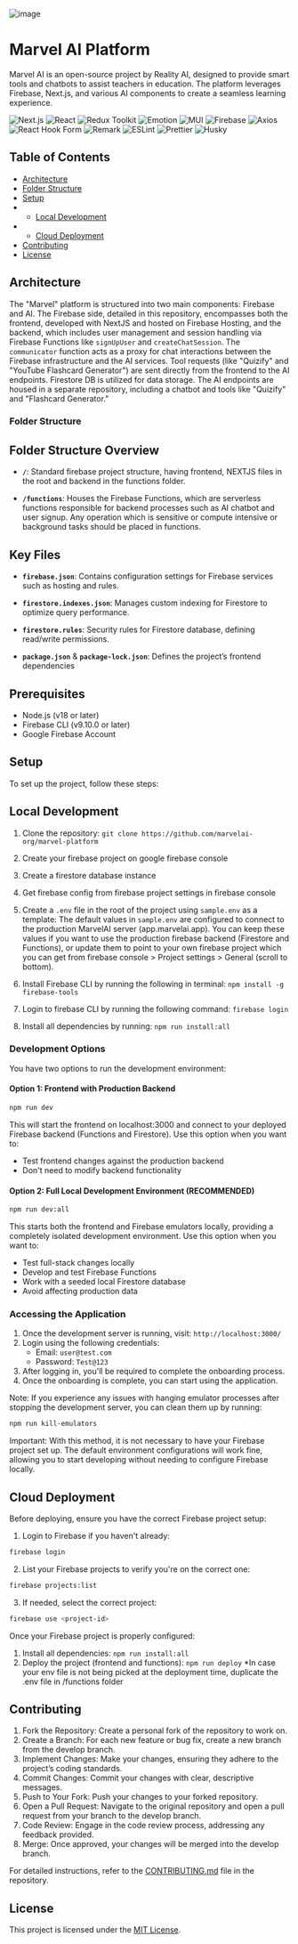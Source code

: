 ![image](https://github.com/user-attachments/assets/04e5f5a4-9ba7-4887-a158-bca181f7391c)


# Marvel AI Platform
Marvel AI is an open-source project by Reality AI, designed to provide smart tools and chatbots to assist teachers in education. The platform leverages Firebase, Next.js, and various AI components to create a seamless learning experience.

![Next.js](https://img.shields.io/badge/Next.js-12.3.0-blue)
![React](https://img.shields.io/badge/React-18.2.0-blue)
![Redux Toolkit](https://img.shields.io/badge/Redux%20Toolkit-%5E1.9.5-purple)
![Emotion](https://img.shields.io/badge/Emotion-%5E11.11.0-pink)
![MUI](https://img.shields.io/badge/MUI-%5E5.13.0-blue)
![Firebase](https://img.shields.io/badge/Firebase-%5E9.22.0-orange)
![Axios](https://img.shields.io/badge/Axios-%5E1.4.0-brightgreen)
![React Hook Form](https://img.shields.io/badge/React%20Hook%20Form-%5E7.43.9-lightgrey)
![Remark](https://img.shields.io/badge/Remark-%5E15.0.1-yellow)
![ESLint](https://img.shields.io/badge/ESLint-%5E8.40.0-blue)
![Prettier](https://img.shields.io/badge/Prettier-%5E2.8.8-ff69b4)
![Husky](https://img.shields.io/badge/Husky-%5E9.0.11-yellow)

## Table of Contents

- [Architecture](#Architecture)
- [Folder Structure](#folder-structure)
- [Setup](#Setup)
- - [Local Development](#local-development)
- - [Cloud Deployment](#cloud-deployment)
- [Contributing](#Contributing)
- [License](#license)

## Architecture
The "Marvel" platform is structured into two main components: Firebase and AI. The Firebase side, detailed in this repository, encompasses both the frontend, developed with NextJS and hosted on Firebase Hosting, and the backend, which includes user management and session handling via Firebase Functions like `signUpUser` and `createChatSession`. The `communicator` function acts as a proxy for chat interactions between the Firebase infrastructure and the AI services. Tool requests (like "Quizify" and "YouTube Flashcard Generator") are sent directly from the frontend to the AI endpoints. Firestore DB is utilized for data storage. The AI endpoints are housed in a separate repository, including a chatbot and tools like "Quizify" and "Flashcard Generator."


### Folder Structure
## Folder Structure Overview

- **`/`**:
  Standard firebase project structure, having frontend, NEXTJS files in the root and backend in the functions folder.

- **`/functions`**:
  Houses the Firebase Functions, which are serverless functions responsible for backend processes such as AI chatbot and user signup. Any operation which is sensitive or compute intensive or background tasks should be placed in functions.

## Key Files
- **`firebase.json`**:
  Contains configuration settings for Firebase services such as hosting and rules.

- **`firestore.indexes.json`**:
  Manages custom indexing for Firestore to optimize query performance.

- **`firestore.rules`**:
  Security rules for Firestore database, defining read/write permissions.

- **`package.json`** & **`package-lock.json`**:
  Defines the project’s frontend dependencies

## Prerequisites
- Node.js (v18 or later)
- Firebase CLI (v9.10.0 or later)
- Google Firebase Account

## Setup
To set up the project, follow these steps:

## Local Development
1. Clone the repository: `git clone https://github.com/marvelai-org/marvel-platform`
2. Create your firebase project on google firebase console
3. Create a firestore database instance
4. Get firebase config from firebase project settings in firebase console
5. Create a `.env` file in the root of the project using `sample.env` as a template:
   The default values in `sample.env` are configured to connect to the production MarvelAI server (app.marvelai.app). You can keep these values if you want to use the production firebase backend (Firestore and Functions), or update them to point to your own firebase project which you can get from firebase console > Project settings > General (scroll to bottom).

6. Install Firebase CLI by running the following in terminal: `npm install -g firebase-tools`
7. Login to firebase CLI by running the following command: `firebase login`
8. Install all dependencies by running: `npm run install:all`

### Development Options
You have two options to run the development environment:

#### Option 1: Frontend with Production Backend
```bash
npm run dev
```
This will start the frontend on localhost:3000 and connect to your deployed Firebase backend (Functions and Firestore). Use this option when you want to:
- Test frontend changes against the production backend
- Don't need to modify backend functionality

#### Option 2: Full Local Development Environment (RECOMMENDED)
```bash
npm run dev:all
```
This starts both the frontend and Firebase emulators locally, providing a completely isolated development environment. Use this option when you want to:
- Test full-stack changes locally
- Develop and test Firebase Functions
- Work with a seeded local Firestore database
- Avoid affecting production data

### Accessing the Application
1. Once the development server is running, visit: `http://localhost:3000/`
2. Login using the following credentials:
   - Email: `user@test.com`
   - Password: `Test@123`
3. After logging in, you'll be required to complete the onboarding process.
4. Once the onboarding is complete, you can start using the application.

Note: If you experience any issues with hanging emulator processes after stopping the development server, you can clean them up by running:
```bash
npm run kill-emulators
```
Important: With this method, it is not necessary to have your Firebase project set up. The default environment configurations will work fine, allowing you to start developing without needing to configure Firebase locally.

## Cloud Deployment
Before deploying, ensure you have the correct Firebase project setup:

1. Login to Firebase if you haven't already:
```bash
firebase login
```

2. List your Firebase projects to verify you're on the correct one:
```bash
firebase projects:list
```

3. If needed, select the correct project:
```bash
firebase use <project-id>
```

Once your Firebase project is properly configured:
1. Install all dependencies: `npm run install:all`
2. Deploy the project (frontend and functions): `npm run deploy`
*In case your env file is not being picked at the deployment time, duplicate the .env file in /functions folder

## Contributing
1. Fork the Repository: Create a personal fork of the repository to work on.
2. Create a Branch: For each new feature or bug fix, create a new branch from the develop branch.
3. Implement Changes: Make your changes, ensuring they adhere to the project’s coding standards.
4. Commit Changes: Commit your changes with clear, descriptive messages.
5. Push to Your Fork: Push your changes to your forked repository.
6. Open a Pull Request: Navigate to the original repository and open a pull request from your branch to the develop branch.
7. Code Review: Engage in the code review process, addressing any feedback provided.
8. Merge: Once approved, your changes will be merged into the develop branch.

For detailed instructions, refer to the [CONTRIBUTING.md](https://github.com/marvelai-org/marvel-platform/blob/2400bf1b10af77b57976778a108f3f2296aa5215/contributing.md) file in the repository.

## License

This project is licensed under the [MIT License](LICENSE.md).
